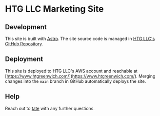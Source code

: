 # HTG LLC Marketing Site

## Development

This site is built with [Astro](https://docs.astro.build/en/getting-started/). The site source code is managed in [HTG LLC's GitHub Repository](https://github.com/HTG-LLC/marketing-site).

## Deployment

This site is deployed to HTG LLC's AWS account and reachable at [https://www.htgreenwich.com/](https://www.htgreenwich.com/). Merging changes into the `main` branch in GitHub automatically deploys the site.

## Help

Reach out to [tate](mailto:tate@htgreenwich) with any further questions.
